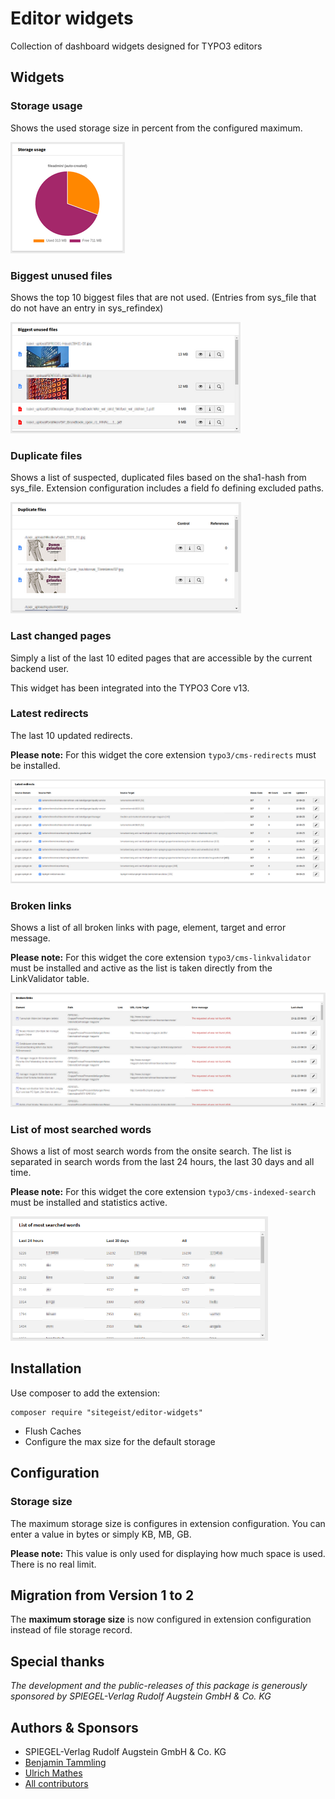 # Editor widgets
Collection of dashboard widgets designed for TYPO3 editors

## Widgets
### Storage usage
Shows the used storage size in percent from the configured maximum.

![Preview of Storage usage widget](Documentation/Images/storageSize.png)

### Biggest unused files
Shows the top 10 biggest files that are not used.
(Entries from sys_file that do not have an entry in sys_refindex)

![Preview of Biggest unused files widget](Documentation/Images/unusedFiles.png)

### Duplicate files
Shows a list of suspected, duplicated files based on the sha1-hash from sys_file.
Extension configuration includes a field fo defining excluded paths.

![Preview of Duplicate files widget](Documentation/Images/duplicateFiles.png)

### Last changed pages
Simply a list of the last 10 edited pages that are accessible by the current backend user.

This widget has been integrated into the TYPO3 Core v13.

### Latest redirects
The last 10 updated redirects.

**Please note:** For this widget the core extension `typo3/cms-redirects` must be installed.

![Preview of Latest redirects widget](Documentation/Images/latestRedirects.png)

### Broken links
Shows a list of all broken links with page, element, target and error message.

**Please note:** For this widget the core extension `typo3/cms-linkvalidator` must be installed and active as the list is taken directly from the LinkValidator table.

![Preview of Broken links widget](Documentation/Images/brokenLinks.png)

### List of most searched words
Shows a list of most search words from the onsite search. The list is separated in search words from the last 24 hours, the last 30 days and all time.

**Please note:** For this widget the core extension `typo3/cms-indexed-search` must be installed and statistics active.

![Preview of Broken links widget](Documentation/Images/indexedSearchStatistics.png)


## Installation
Use composer to add the extension:
```
composer require "sitegeist/editor-widgets"
```
* Flush Caches
* Configure the max size for the default storage

## Configuration
### Storage size

The maximum storage size is configures in extension configuration. You can enter a value in bytes or simply KB, MB, GB.

**Please note:** This value is only used for displaying how much space is used. There is no real limit.

## Migration from Version 1 to 2

The **maximum storage size** is now configured in extension configuration instead of file storage record.

## Special thanks
*The development and the public-releases of this package is generously sponsored
by SPIEGEL-Verlag Rudolf Augstein GmbH & Co. KG*

## Authors & Sponsors
* SPIEGEL-Verlag Rudolf Augstein GmbH & Co. KG
* [Benjamin Tammling](https://github.com/Atomschinken)
* [Ulrich Mathes](https://github.com/ulrichmathes)
* [All contributors](https://github.com/sitegeist/editor-widgets/graphs/contributors)
